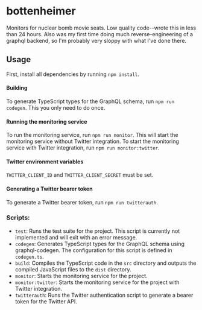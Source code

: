 # bottenheimer

Monitors for nuclear bomb movie seats. Low quality code--wrote this in less than 24 hours. Also was my first time doing
much reverse-engineering of a graphql backend, so I'm probably very sloppy with what I've done there.

## Usage

First, install all dependencies by running `npm install`.

#### Building

To generate TypeScript types for the GraphQL schema, run `npm run codegen`. This you only need to do once.

#### Running the monitoring service

To run the monitoring service, run `npm run monitor`. This will start the monitoring service without Twitter
integration. To start the monitoring service with Twitter integration, run `npm run monitor:twitter`.

#### Twitter environment variables

`TWITTER_CLIENT_ID` and `TWITTER_CLIENT_SECRET` must be set.

#### Generating a Twitter bearer token

To generate a Twitter bearer token, run `npm run twitterauth`.

### Scripts:

-   `test`: Runs the test suite for the project. This script is currently not implemented and will exit with an error
    message.
-   `codegen`: Generates TypeScript types for the GraphQL schema using graphql-codegen. The configuration for this
    script is defined in `codegen.ts`.
-   `build`: Compiles the TypeScript code in the `src` directory and outputs the compiled JavaScript files to the `dist`
    directory.
-   `monitor`: Starts the monitoring service for the project.
-   `monitor:twitter`: Starts the monitoring service for the project with Twitter integration.
-   `twitterauth`: Runs the Twitter authentication script to generate a bearer token for the Twitter API.
